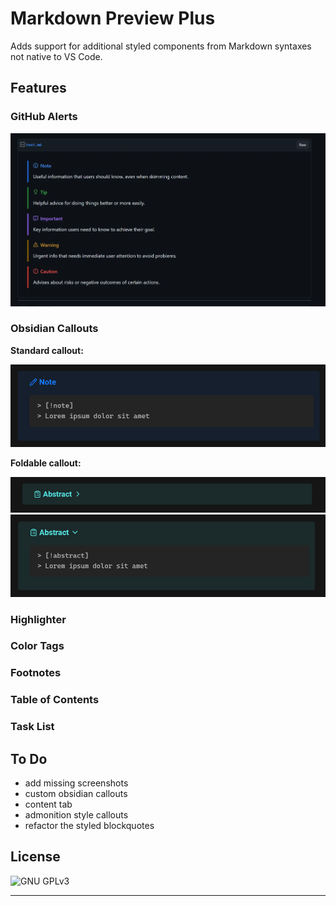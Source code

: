 # Markdown Preview Plus

Adds support for additional styled components from Markdown syntaxes not native to VS Code.

## Features

### GitHub Alerts

![GitHub alerts](./images/github-alerts.webp)

### Obsidian Callouts

**Standard callout:**

![Obsidian callouts](./images/obsidian-callout-note.png)

**Foldable callout:**

![Foldable obsidian callouts](./images/obsidian-callout-foldable-closed.png)
![Foldable obsidian callouts](./images/obsidian-callout-foldable-open.png)

### Highlighter

### Color Tags

### Footnotes

### Table of Contents

### Task List

## To Do
- add missing screenshots
- custom obsidian callouts
- content tab
- admonition style callouts
- refactor the styled blockquotes

## License

![GNU GPLv3](https://img.shields.io/github/license/song-dog/vscode-md-preview-plus?style=for-the-badge)

***
